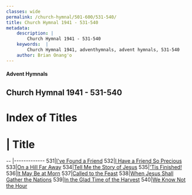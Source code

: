 ```yaml
---
classes: wide
permalink: /church-hymnal/501-600/531-540/
title: Church Hymnal 1941 - 531-540
metadata:
    description: |
        Church Hymnal 1941 - 531-540
    keywords:  |
        Church Hymnal 1941, adventhymnals, advent hymnals, 531-540
    author: Brian Onang'o
---
```


#### Advent Hymnals
## Church Hymnal 1941 - 531-540

# Index of Titles
# | Title                        
-- |-------------
531|[I've Found a Friend](/church-hymnal/501-600/531-540/I've-Found-a-Friend)
532|[I Have a Friend So Precious](/church-hymnal/501-600/531-540/I-Have-a-Friend-So-Precious)
533|[On a Hill Far Away](/church-hymnal/501-600/531-540/On-a-Hill-Far-Away)
534|[Tell Me the Story of Jesus](/church-hymnal/501-600/531-540/Tell-Me-the-Story-of-Jesus)
535|['Tis Finished!](/church-hymnal/501-600/531-540/'Tis-Finished!)
536|[It May Be at Morn](/church-hymnal/501-600/531-540/It-May-Be-at-Morn)
537|[Called to the Feast](/church-hymnal/501-600/531-540/Called-to-the-Feast)
538|[When Jesus Shall Gather the Nations](/church-hymnal/501-600/531-540/When-Jesus-Shall-Gather-the-Nations)
539|[In the Glad Time of the Harvest](/church-hymnal/501-600/531-540/In-the-Glad-Time-of-the-Harvest)
540|[We Know Not the Hour](/church-hymnal/501-600/531-540/We-Know-Not-the-Hour)